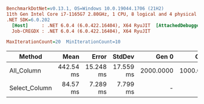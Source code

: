 ``` ini

BenchmarkDotNet=v0.13.1, OS=Windows 10.0.19044.1706 (21H2)
11th Gen Intel Core i7-1165G7 2.80GHz, 1 CPU, 8 logical and 4 physical cores
.NET SDK=6.0.202
  [Host]     : .NET 6.0.4 (6.0.422.16404), X64 RyuJIT  [AttachedDebugger]
  Job-CREGDX : .NET 6.0.4 (6.0.422.16404), X64 RyuJIT

MaxIterationCount=20  MinIterationCount=10  

```
|        Method |      Mean |     Error |    StdDev |     Gen 0 |     Gen 1 |     Gen 2 | Allocated |
|-------------- |----------:|----------:|----------:|----------:|----------:|----------:|----------:|
|    All_Column | 442.54 ms | 15.248 ms | 17.559 ms | 2000.0000 | 1000.0000 | 1000.0000 |    262 MB |
| Select_Column |  84.57 ms |  7.289 ms |  7.799 ms |         - |         - |         - |     60 MB |
